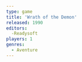 ```yaml
---
type: game
title: 'Wrath of the Demon'
released: 1990
editors: 
  -Readysoft
players: 1
genres:
  - Aventure
---
```

